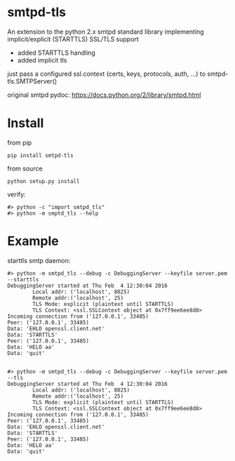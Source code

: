 # smtpd-tls

An extension to the python 2.x smtpd standard library implementing implicit/explicit (STARTTLS) SSL/TLS support

* added STARTTLS handling
* added implicit tls

just pass a configured ssl.context (certs, keys, protocols, auth, ...) to smtpd-tls.SMTPServer()

original smtpd pydoc: https://docs.python.org/2/library/smtpd.html

# Install

from pip

    pip install smtpd-tls

from source

    python setup.py install

verify:

    #> python -c "import smtpd_tls"
    #> python -m smptd_tls --help

# Example

starttls smtp daemon:

    #> python -m smtpd_tls --debug -c DebuggingServer --keyfile server.pem --starttls
    DebuggingServer started at Thu Feb  4 12:30:04 2016
            Local addr: ('localhost', 8025)
            Remote addr:('localhost', 25)
            TLS Mode: explicit (plaintext until STARTTLS)
            TLS Context: <ssl.SSLContext object at 0x7ff9ee6ee8d8>
    Incoming connection from ('127.0.0.1', 33485)
    Peer: ('127.0.0.1', 33485)
    Data: 'EHLO openssl.client.net'
    Data: 'STARTTLS'
    Peer: ('127.0.0.1', 33485)
    Data: 'HELO aa'
    Data: 'quit'


    #> python -m smtpd_tls --debug -c DebuggingServer --keyfile server.pem --tls
    DebuggingServer started at Thu Feb  4 12:30:04 2016
            Local addr: ('localhost', 8025)
            Remote addr:('localhost', 25)
            TLS Mode: explicit (plaintext until STARTTLS)
            TLS Context: <ssl.SSLContext object at 0x7ff9ee6ee8d8>
    Incoming connection from ('127.0.0.1', 33485)
    Peer: ('127.0.0.1', 33485)
    Data: 'EHLO openssl.client.net'
    Data: 'STARTTLS'
    Peer: ('127.0.0.1', 33485)
    Data: 'HELO aa'
    Data: 'quit'
